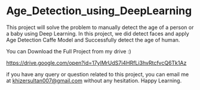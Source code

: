# Age_Detection_using_DeepLearning
This project will solve the problem to manually detect the age of a person or a baby using Deep Learning.
In this project, we did detect faces and apply Age Detection Caffe Model and Successfully detect the age of human.

You can Download the Full Project from my drive :)

https://drive.google.com/open?id=17ylMrUdS7i4HRfLi3hvRtcfvcQ6Tk1Az

if you have any query or question related to this project, you can email me at 
khizersultan007@gmail.com without any hesitation.
Happy Learning.

